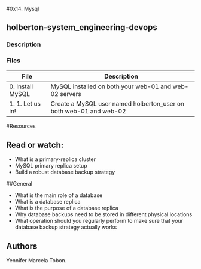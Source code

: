 #0x14. Mysql

## holberton-system_engineering-devops
### Description

### Files

| File | Description |
| ------ | ------ |
| 0. Install MySQL | MySQL installed on both your web-01 and web-02 servers
| 1. 1. Let us in! | Create a MySQL user named holberton_user on both web-01 and web-02

#Resources
## Read or watch:
* What is a primary-replica cluster
* MySQL primary replica setup
* Build a robust database backup strategy

##General
* What is the main role of a database
* What is a database replica
* What is the purpose of a database replica
* Why database backups need to be stored in different physical locations
* What operation should you regularly perform to make sure that your database backup strategy actually works

## Authors

Yennifer Marcela Tobon.
